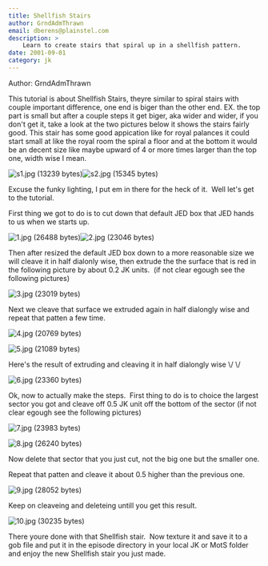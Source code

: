 ```yaml
---
title: Shellfish Stairs
author: GrndAdmThrawn
email: dberens@plainstel.com
description: >
    Learn to create stairs that spiral up in a shellfish pattern.
date: 2001-09-01
category: jk
---
```


Author: GrndAdmThrawn

This tutorial is about Shellfish Stairs, theyre similar to spiral stairs
with couple important difference, one end is biger than the other end.
EX. the top part is small but after a couple steps it get biger, aka
wider and wider, if you don't get it, take a look at the two pictures
below it shows the stairs fairly good. This stair has some good
appication like for royal palances it could start small at like the
royal room the spiral a floor and at the bottom it would be an decent
size like maybe upward of 4 or more times larger than the top one, width
wise I mean.

![s1.jpg (13239 bytes)](s1.jpg)![s2.jpg (15345 bytes)](s2.jpg)

Excuse the funky lighting, I put em in there for the heck of it.  Well
let's get to the tutorial.

First thing we got to do is to cut down that default JED box that JED
hands to us when we starts up.

![1.jpg (26488 bytes)](1.jpg)![2.jpg (23046 bytes)](2.jpg)

Then after resized the default JED box down to a more reasonable size we
will cleave it in half dialonly wise, then extrude the the surface that
is red in the following picture by about 0.2 JK units.  (if not clear
egough see the following pictures)

![3.jpg (23019 bytes)](3.jpg)

Next we cleave that surface we extruded again in half dialongly wise and
repeat that patten a few time.

![4.jpg (20769 bytes)](4.jpg)

![5.jpg (21089 bytes)](5.jpg)

Here's the result of extruding and cleaving it in half dialongly wise
\\/ \\/

![6.jpg (23360 bytes)](6.jpg)

Ok, now to actually make the steps.  First thing to do is to choice the
largest sector you got and cleave off 0.5 JK unit off the bottom of the
sector (if not clear egough see the following pictures)

![7.jpg (23983 bytes)](7.jpg)

![8.jpg (26240 bytes)](8.jpg)

Now delete that sector that you just cut, not the big one but the
smaller one.

Repeat that patten and cleave it about 0.5 higher than the previous one.

![9.jpg (28052 bytes)](9.jpg)

Keep on cleaveing and deleteing untill you get this result.

![10.jpg (30235 bytes)](10.jpg)

There youre done with that Shellfish stair.  Now texture it and save it
to a gob file and put it in the episode directory in your local JK or
MotS folder and enjoy the new Shellfish stair you just made.
